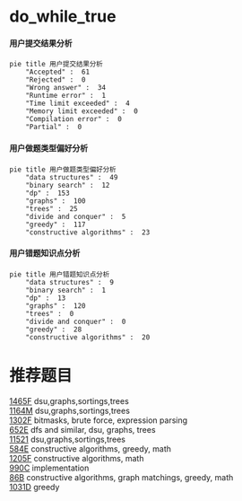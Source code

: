 # do_while_true

<!-- tabs:start -->



#### **用户提交结果分析**

```mermaid
pie title 用户提交结果分析
    "Accepted" :  61
    "Rejected" :  0
    "Wrong answer" :  34
    "Runtime error" :  1
    "Time limit exceeded" :  4
    "Memory limit exceeded" :  0
    "Compilation error" :  0
    "Partial" :  0
```

#### **用户做题类型偏好分析**

```mermaid
pie title 用户做题类型偏好分析
    "data structures" :  49
    "binary search" :  12
    "dp" :  153
    "graphs" :  100
    "trees" :  25
    "divide and conquer" :  5
    "greedy" :  117
    "constructive algorithms" :  23
```
#### **用户错题知识点分析**

```mermaid
pie title 用户错题知识点分析
    "data structures" :  9
    "binary search" :  1
    "dp" :  13
    "graphs" :  120
    "trees" :  0
    "divide and conquer" :  0
    "greedy" :  28
    "constructive algorithms" :  20
```



<!-- tabs:end -->
# 推荐题目
[1465F](https://codeforces.com/contest/1465/problem/F)		dsu,graphs,sortings,trees		  
[1164M](https://codeforces.com/contest/1164/problem/M)		dsu,graphs,sortings,trees		  
[1302F](https://codeforces.com/contest/1302/problem/F)		bitmasks,
                        brute force,
                        expression parsing		  
[652E](https://codeforces.com/contest/652/problem/E)		dfs and similar,
                        dsu,
                        graphs,
                        trees		  
[11521](https://codeforces.com/contest/1152/problem/1)		dsu,graphs,sortings,trees		  
[584E](https://codeforces.com/contest/584/problem/E)		constructive algorithms,
                        greedy,
                        math		  
[1205F](https://codeforces.com/contest/1205/problem/F)		constructive algorithms,
                        math		  
[990C](https://codeforces.com/contest/990/problem/C)		implementation		  
[86B](https://codeforces.com/contest/86/problem/B)		constructive algorithms,
                        graph matchings,
                        greedy,
                        math		  
[1031D](https://codeforces.com/contest/1031/problem/D)		greedy		  
